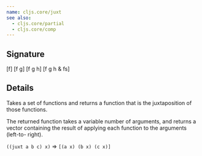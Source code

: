 ```yaml
---
name: cljs.core/juxt
see also:
  - cljs.core/partial
  - cljs.core/comp
---
```


## Signature
[f]
[f g]
[f g h]
[f g h & fs]


## Details

Takes a set of functions and returns a function that is the juxtaposition of
those functions.

The returned function takes a variable number of arguments, and returns a vector
containing the result of applying each function to the arguments (left-to-
right).

`((juxt a b c) x)` => `[(a x) (b x) (c x)]`
